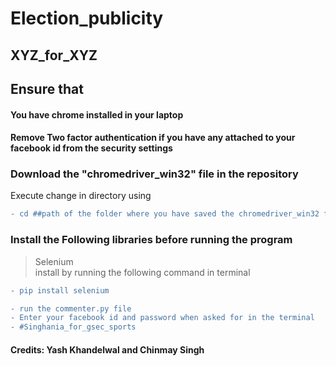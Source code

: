 # Election_publicity
## XYZ_for_XYZ

## Ensure that 
#### You have chrome installed in your laptop
#### Remove Two factor authentication if you have any attached to your facebook id from the security settings 

### Download the "chromedriver_win32" file in the repository
Execute change in directory using

```diff
- cd ##path of the folder where you have saved the chromedriver_win32 file##
```

### Install the Following libraries before running the program
>Selenium     
  > install by running the following command in terminal
  
```diff
- pip install selenium 
```


```diff
- run the commenter.py file
- Enter your facebook id and password when asked for in the terminal
- #Singhania_for_gsec_sports
```



#### Credits: Yash Khandelwal and Chinmay Singh
    
